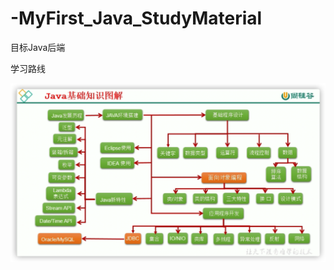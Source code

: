 # -MyFirst_Java_StudyMaterial
目标Java后端

学习路线

![image-20220326222510587](%E8%B7%AF%E7%BA%BF/%E8%B7%AF%E7%BA%BF%E5%9B%BE%E7%89%87/image-20220326222510587.png)

